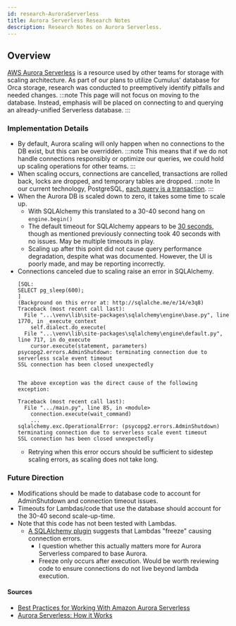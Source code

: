 ```yaml
---
id: research-AuroraServerless
title: Aurora Serverless Research Notes
description: Research Notes on Aurora Serverless.
---
```


## Overview

[AWS Aurora Serverless](https://aws.amazon.com/rds/aurora/serverless/) is a resource used by other teams for storage with scaling architecture.
As part of our plans to utilize Cumulus' database for Orca storage, research was conducted to preemptively identify pitfalls and needed changes.
:::note
This page will not focus on moving to the database.
Instead, emphasis will be placed on connecting to and querying an already-unified Serverless database.
:::

### Implementation Details
- By default, Aurora scaling will only happen when no connections to the DB exist, but this can be overridden.
  :::note
  This means that if we do not handle connections responsibly or optimize our queries, we could hold up scaling operations for other teams.
  :::
- When scaling occurs, connections are cancelled, transactions are rolled back, locks are dropped, and temporary tables are dropped.
  :::note
  In our current technology, PostgreSQL, [each query is a transaction](https://www.postgresql.org/docs/8.3/tutorial-transactions.html). 
  :::
- When the Aurora DB is scaled down to zero, it takes some time to scale up.
  - With SQLAlchemy this translated to a 30-40 second hang on ```engine.begin()```
  - The default timeout for SQLAlchemy appears to be [30 seconds](https://docs.sqlalchemy.org/en/14/core/engines.html), though as mentioned previously connecting took 40 seconds with no issues.
    May be multiple timeouts in play.
  - Scaling up after this point did not cause query performance degradation, despite what was documented. However, the UI is poorly made, and may be reporting incorrectly.
- Connections canceled due to scaling raise an error in SQLAlchemy.
  ```
  [SQL: 
  SELECT pg_sleep(600);
  ]
  (Background on this error at: http://sqlalche.me/e/14/e3q8)
  Traceback (most recent call last):
    File "...\venv\lib\site-packages\sqlalchemy\engine\base.py", line 1770, in _execute_context
      self.dialect.do_execute(
    File "...\venv\lib\site-packages\sqlalchemy\engine\default.py", line 717, in do_execute
      cursor.execute(statement, parameters)
  psycopg2.errors.AdminShutdown: terminating connection due to serverless scale event timeout
  SSL connection has been closed unexpectedly
  
  
  The above exception was the direct cause of the following exception:
  
  Traceback (most recent call last):
    File ".../main.py", line 85, in <module>
      connection.execute(wait_command)
      ...
  sqlalchemy.exc.OperationalError: (psycopg2.errors.AdminShutdown) terminating connection due to serverless scale event timeout
  SSL connection has been closed unexpectedly
  ```
  - Retrying when this error occurs should be sufficient to sidestep scaling errors, as scaling does not take long.

### Future Direction
- Modifications should be made to database code to account for AdminShutdown and connection timeout issues.
- Timeouts for Lambdas/code that use the database should account for the 30-40 second scale-up-time.
- Note that this code has not been tested with Lambdas.
  - [A SQLAlchemy plugin](https://pypi.org/project/sqlalchemy-serverless-aurora-plugin/) suggests that Lambdas "freeze" causing connection errors.
    - I question whether this actually matters more for Aurora Serverless compared to base Aurora.
    - Freeze only occurs after execution. Would be worth reviewing code to ensure connections do not live beyond lambda execution.

#### Sources
- [Best Practices for Working With Amazon Aurora Serverless](https://aws.amazon.com/blogs/database/best-practices-for-working-with-amazon-aurora-serverless/)
- [Aurora Serverless: How it Works](https://docs.aws.amazon.com/AmazonRDS/latest/AuroraUserGuide/aurora-serverless.how-it-works.html)